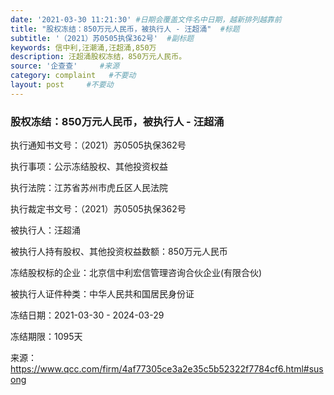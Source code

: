 ```yaml
---
date: '2021-03-30 11:21:30' #日期会覆盖文件名中日期，越新排列越靠前
title: "股权冻结：850万元人民币，被执行人 - 汪超涌"  #标题
subtitle: '（2021）苏0505执保362号'  #副标题
keywords: 信中利,汪潮涌,汪超涌,850万
description: 汪超涌股权冻结，850万元人民币。
source: '企查查'     #来源
category: complaint   #不要动
layout: post     #不要动
---
```


### 股权冻结：850万元人民币，被执行人 - 汪超涌

执行通知书文号：（2021）苏0505执保362号

执行事项：公示冻结股权、其他投资权益

执行法院：江苏省苏州市虎丘区人民法院

执行裁定书文号：（2021）苏0505执保362号

被执行人：汪超涌

被执行人持有股权、其他投资权益数额：850万元人民币

冻结股权标的企业：北京信中利宏信管理咨询合伙企业(有限合伙)

被执行人证件种类：中华人民共和国居民身份证

冻结日期：2021-03-30 - 2024-03-29

冻结期限：1095天

来源：https://www.qcc.com/firm/4af77305ce3a2e35c5b52322f7784cf6.html#susong
